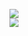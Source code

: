 [![](https://img.shields.io/badge/Made%20With-Github%20Spray-lightgrey.svg?style=for-the-badge&logo=github)](https://github.com/Annihil/github-spray#14852)  
[![](https://i.imgur.com/2DrTn0Z.gif)](https://github.com/Annihil/github-spray)